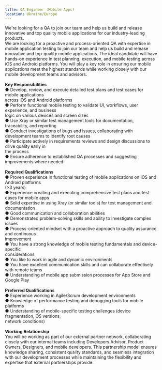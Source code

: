 ```yaml
---
title: QA Engineer (Mobile Apps)
location: Ukraine/Europe
---
```

We're looking for a QA to join our team and help us build and release innovative and top quality mobile applications for our industry-leading products.\
We are looking for a proactive and process-oriented QA with expertise in mobile application testing to join our team and help us build and release innovative and top-quality mobile applications. The ideal candidate will have hands-on experience in test planning, execution, and mobile testing across iOS and Android platforms. You will play a key role in ensuring our mobile applications meet the highest standards while working closely with our mobile development teams and advisors.\
\
**Key Responsibilities**\
● Develop, review, and execute detailed test plans and test cases for mobile applications\
across iOS and Android platforms\
● Perform functional mobile testing to validate UI, workflows, user experience, and business\
logic on various devices and screen sizes\
● Use Xray or similar test management tools for documentation, traceability, and reporting\
● Conduct investigations of bugs and issues, collaborating with development teams to identify root causes\
● Participate actively in requirements reviews and design discussions to drive quality early in\
the process\
● Ensure adherence to established QA processes and suggesting improvements where needed\
\
**Required Qualifications**\
● Proven experience in functional testing of mobile applications on iOS and Android platforms\
(>3 years)\
● Experience creating and executing comprehensive test plans and test cases for mobile apps\
● Solid expertise in using Xray (or similar tools) for test management and documentation\
● Good communication and collaboration abilities\
● Demonstrated problem-solving skills and ability to investigate complex issues\
● Process-oriented mindset with a proactive approach to quality assurance and continuous\
improvement\
● You have a strong knowledge of mobile testing fundamentals and device-specific\
considerations\
● You like to work in agile and dynamic environments\
● You have excellent communication skills and can collaborate effectively with remote teams\
● Understanding of mobile app submission processes for App Store and Google Play\
\
**Preferred Qualifications**\
● Experience working in Agile/Scrum development environments\
● Knowledge of performance testing and debugging tools for mobile platforms\
● Understanding of mobile-specific testing challenges (device fragmentation, OS versions,\
network conditions)\
\
**Working Relationship**\
You will be working as part of our external partner network, collaborating closely with our internal teams including Developers Advisor, Product Owners, Designers, and mobile developers. This partnership model ensures knowledge sharing, consistent quality standards, and seamless integration with our development processes while maintaining the flexibility and expertise that external partnerships provide.